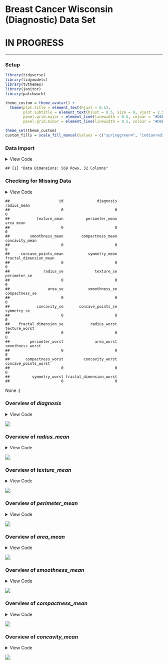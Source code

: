 Breast Cancer Wisconsin (Diagnostic) Data Set
================

# **IN PROGRESS**

------------------------------------------------------------------------

### Setup

``` r
library(tidyverse)
library(tidymodels)
library(tvthemes)
library(janitor)
library(patchwork)

theme_custom = theme_avatar() +
  theme(plot.title = element_text(hjust = 0.5),
        plot.subtitle = element_text(hjust = 0.5, size = 9, vjust = 2.5, face = "italic"),
        panel.grid.major = element_line(linewidth = 0.5, colour = "#D6D0C4"),
        panel.grid.minor = element_line(linewidth = 0.5, colour = "#D6D0C4"))

theme_set(theme_custom)
custom_fills = scale_fill_manual(values = c("springgreen4", "indianred3"))
```

### Data Import

<details>
<summary>
View Code
</summary>

``` r
df = clean_names(read_csv("breast_cancer_data.csv", col_types = cols()))
paste0("Data Dimensions: ", nrow(df), " Rows, ", ncol(df), " Columns")
```

</details>

    ## [1] "Data Dimensions: 569 Rows, 32 Columns"

### Checking for Missing Data

<details>
<summary>
View Code
</summary>

``` r
colSums(is.na(df))
```

</details>

    ##                      id               diagnosis             radius_mean 
    ##                       0                       0                       0 
    ##            texture_mean          perimeter_mean               area_mean 
    ##                       0                       0                       0 
    ##         smoothness_mean        compactness_mean          concavity_mean 
    ##                       0                       0                       0 
    ##     concave_points_mean           symmetry_mean  fractal_dimension_mean 
    ##                       0                       0                       0 
    ##               radius_se              texture_se            perimeter_se 
    ##                       0                       0                       0 
    ##                 area_se           smoothness_se          compactness_se 
    ##                       0                       0                       0 
    ##            concavity_se       concave_points_se             symmetry_se 
    ##                       0                       0                       0 
    ##    fractal_dimension_se            radius_worst           texture_worst 
    ##                       0                       0                       0 
    ##         perimeter_worst              area_worst        smoothness_worst 
    ##                       0                       0                       0 
    ##       compactness_worst         concavity_worst    concave_points_worst 
    ##                       0                       0                       0 
    ##          symmetry_worst fractal_dimension_worst 
    ##                       0                       0

None :)

### Overview of *diagnosis*

<details>
<summary>
View Code
</summary>

``` r
# renaming `diagnosis` labels
df2 = df |>
  mutate(diagnosis = ifelse(diagnosis == "M", "Malignant", "Benign"))

df2 |>
  count(diagnosis) |>
  ggplot(aes(diagnosis, n)) +
  geom_col(aes(fill = diagnosis), show.legend = F) +
  geom_text(aes(label = n), size = 3.5, vjust = -0.5) +
  scale_fill_manual(values = c("springgreen4", "indianred3")) +
  labs(x = "Diagnosis", y = "Count", title = "Diagnosis Counts") +
  theme(axis.text.y = element_blank())
```

</details>

![](README_files/figure-gfm/unnamed-chunk-5-1.png)<!-- -->

### Overview of *radius_mean*

<details>
<summary>
View Code
</summary>

``` r
sub_5num = function(x) {
  sub = fivenum(x)
  paste0("Min: ", sub[1], " | Q1: ", sub[2], " | Median: ", sub[3], " | Q3: ", sub[4], " | Max: ", sub[5])
}

df2 |>
  ggplot(aes(radius_mean)) +
  geom_density(aes(fill = diagnosis), alpha = 0.5, col = "transparent") +
  custom_fills +
  labs(x = "Radius Mean", y = "Density",
       title = "Distribution of Radius Mean by Diagnosis", fill = NULL,
       subtitle = sub_5num(df2$radius_mean))
```

</details>

![](README_files/figure-gfm/unnamed-chunk-6-1.png)<!-- -->

### Overview of *texture_mean*

<details>
<summary>
View Code
</summary>

``` r
df2 |>
  ggplot(aes(texture_mean)) +
  geom_density(aes(fill = diagnosis), alpha = 0.5, col = "transparent") +
  custom_fills +
  labs(x = "Texture Mean", y = "Density",
       title = "Distribution of Texture Mean by Diagnosis", fill = "Diagnosis",
       subtitle = sub_5num(df2$texture_mean))
```

</details>

![](README_files/figure-gfm/unnamed-chunk-7-1.png)<!-- -->

### Overview of *perimeter_mean*

<details>
<summary>
View Code
</summary>

``` r
df2 |>
  ggplot(aes(perimeter_mean)) +
  geom_density(aes(fill = diagnosis), alpha = 0.5, col = "transparent") +
  custom_fills +
  labs(x = "Perimeter Mean", y = "Density", fill = "Diagnosis",
       title = "Distribution of Perimeter Mean by Diagnosis",
       subtitle = sub_5num(df2$perimeter_mean))
```

</details>

![](README_files/figure-gfm/unnamed-chunk-8-1.png)<!-- -->

### Overview of *area_mean*

<details>
<summary>
View Code
</summary>

``` r
df2 |>
  ggplot(aes(area_mean)) +
  geom_density(aes(fill = diagnosis), alpha = 0.5, col = "transparent") +
  custom_fills +
  labs(x = "Area Mean", y = "Density", fill = "Diagnosis",
       title = "Distribution of Area Mean by Diagnosis",
       subtitle = sub_5num(df2$area_mean))
```

</details>

![](README_files/figure-gfm/unnamed-chunk-9-1.png)<!-- -->

### Overview of *smoothness_mean*

<details>
<summary>
View Code
</summary>

``` r
df2 |>
  ggplot(aes(smoothness_mean)) +
  geom_density(aes(fill = diagnosis), alpha = 0.5, col = "transparent") +
  custom_fills +
  labs(x = "Smoothness Mean", y = "Density", fill = "Diagnosis",
       title = "Distribution of Smoothness Mean by Diagnosis",
       subtitle = sub_5num(df2$smoothness_mean))
```

</details>

![](README_files/figure-gfm/unnamed-chunk-10-1.png)<!-- -->

### Overview of *compactness_mean*

<details>
<summary>
View Code
</summary>

``` r
df2 |>
  ggplot(aes(compactness_mean)) +
  geom_density(aes(fill = diagnosis), alpha = 0.5, col = "transparent") +
  custom_fills +
  labs(x = "Compactness Mean", y = "Density", fill = "Diagnosis",
       title = "Distribution of Compactness Mean by Diagnosis",
       subtitle = sub_5num(df2$compactness_mean))
```

</details>

![](README_files/figure-gfm/unnamed-chunk-11-1.png)<!-- -->

### Overview of *concavity_mean*

<details>
<summary>
View Code
</summary>

``` r
df2 |>
  ggplot(aes(concavity_mean)) +
  geom_density(aes(fill = diagnosis), alpha = 0.5, col = "transparent") +
  custom_fills +
  labs(x = "Concavity Mean", y = "Density", fill = "Diagnosis",
       title = "Distribution of Concavity Mean by Diagnosis",
       subtitle = sub_5num(df2$concavity_mean))
```

</details>

![](README_files/figure-gfm/unnamed-chunk-12-1.png)<!-- -->
